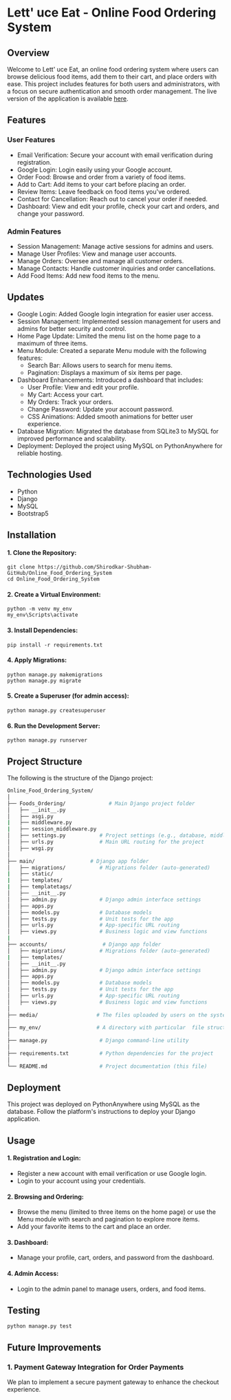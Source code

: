# Lett' uce Eat - Online Food Ordering System

## Overview
   Welcome to Lett' uce Eat, an online food ordering system where users can browse delicious food items, add them to their cart, and place orders with ease. This project includes features for both users and administrators, with a focus on secure authentication and smooth order management. The live version of the application is available [here](https://shubham373shirodkar.pythonanywhere.com/).
    
## Features
### User Features
* Email Verification: Secure your account with email verification during registration.
* Google Login: Login easily using your Google account.
* Order Food: Browse and order from a variety of food items.
* Add to Cart: Add items to your cart before placing an order.
* Review Items: Leave feedback on food items you've ordered.
* Contact for Cancellation: Reach out to cancel your order if needed.
* Dashboard: View and edit your profile, check your cart and orders, and change your password.

### Admin Features
* Session Management: Manage active sessions for admins and users.
* Manage User Profiles: View and manage user accounts.
* Manage Orders: Oversee and manage all customer orders.
* Manage Contacts: Handle customer inquiries and order cancellations.
* Add Food Items: Add new food items to the menu.

## Updates

* Google Login: Added Google login integration for easier user access.
* Session Management: Implemented session management for users and admins for better security and control.
* Home Page Update: Limited the menu list on the home page to a maximum of three items.
* Menu Module: Created a separate Menu module with the following features:
  * Search Bar: Allows users to search for menu items.
  * Pagination: Displays a maximum of six items per page.
* Dashboard Enhancements: Introduced a dashboard that includes:
  * User Profile: View and edit your profile.
  * My Cart: Access your cart.
  * My Orders: Track your orders.
  * Change Password: Update your account password.
  * CSS Animations: Added smooth animations for better user experience.
* Database Migration: Migrated the database from SQLite3 to MySQL for improved performance and scalability.
* Deployment: Deployed the project using MySQL on PythonAnywhere for reliable hosting.

## Technologies Used
* Python
* Django
* MySQL
* Bootstrap5

## Installation
 #### 1. Clone the Repository:
    git clone https://github.com/Shirodkar-Shubham-GitHub/Online_Food_Ordering_System
    cd Online_Food_Ordering_System
 #### 2. Create a Virtual Environment:
    python -m venv my_env
    my_env\Scripts\activate
 #### 3. Install Dependencies:
    pip install -r requirements.txt
 #### 4. Apply Migrations:
    python manage.py makemigrations
    python manage.py migrate
 #### 5. Create a Superuser (for admin access):
    python manage.py createsuperuser
 #### 6. Run the Development Server:
    python manage.py runserver

## Project Structure

The following is the structure of the Django project:

```bash
Online_Food_Ordering_System/
│
├── Foods_Ordering/              # Main Django project folder
│   ├── __init__.py
│   ├── asgi.py
|   ├── middleware.py
|   ├── session_middleware.py
│   ├── settings.py           # Project settings (e.g., database, middleware)
│   ├── urls.py               # Main URL routing for the project
│   ├── wsgi.py
│
├── main/                  # Django app folder
│   ├── migrations/           # Migrations folder (auto-generated)
|   ├── static/
|   ├── templates/
|   ├── templatetags/
│   ├── __init__.py
│   ├── admin.py              # Django admin interface settings
│   ├── apps.py
│   ├── models.py             # Database models
│   ├── tests.py              # Unit tests for the app
│   ├── urls.py               # App-specific URL routing
│   ├── views.py              # Business logic and view functions
|
├── accounts/                  # Django app folder 
│   ├── migrations/           # Migrations folder (auto-generated)
|   ├── templates/
│   ├── __init__.py
│   ├── admin.py              # Django admin interface settings
│   ├── apps.py
│   ├── models.py             # Database models
│   ├── tests.py              # Unit tests for the app
│   ├── urls.py               # App-specific URL routing
│   ├── views.py              # Business logic and view functions
│
├── media/                   # The files uploaded by users on the system.
│
├── my_env/                  # A directory with particular  file structure.
│
├── manage.py                 # Django command-line utility
│
├── requirements.txt          # Python dependencies for the project
│
└── README.md                 # Project documentation (this file)
```

## Deployment
   This project was deployed on PythonAnywhere using MySQL as the database. Follow the platform's instructions to deploy your Django application.
   
## Usage
#### 1. Registration and Login:
   * Register a new account with email verification or use Google login.
   * Login to your account using your credentials.
#### 2. Browsing and Ordering:
   * Browse the menu (limited to three items on the home page) or use the Menu module with search and pagination to explore more items.
   * Add your favorite items to the cart and place an order.
#### 3. Dashboard:
   * Manage your profile, cart, orders, and password from the dashboard.
#### 4. Admin Access:
   * Login to the admin panel to manage users, orders, and food items.

## Testing
    python manage.py test

## Future Improvements

### 1. **Payment Gateway Integration for Order Payments**

We plan to implement a secure payment gateway to enhance the checkout experience.
